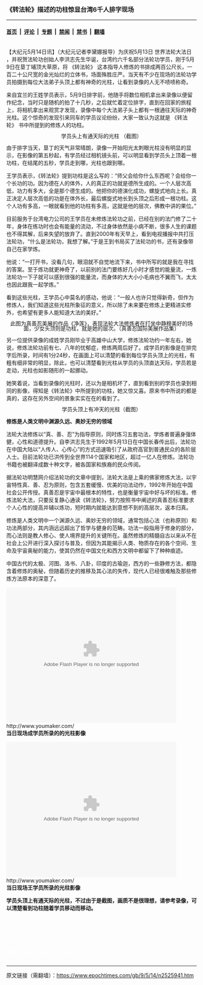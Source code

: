 ### 《转法轮》描述的功柱惊显台湾6千人排字现场

---

#### [首页](../../../..?n2525941) &nbsp;|&nbsp; [评论](../../../../../epoch-comment?n2525941) &nbsp;|&nbsp; [专题](../../../../../epoch-special?n2525941) &nbsp;|&nbsp; [禁闻](../../../../../epoch-news?n2525941) &nbsp;|&nbsp; [禁书](../../../../../books?n2525941) &nbsp;|&nbsp; [翻墙](https://github.com/gfw-breaker/nogfw/blob/master/README.md?n2525941)


<div class="column" id="artbody" itemprop="articleBody">
 <!-- article content begin -->
 <p>
  【大纪元5月14日讯】（大纪元记者李黛娜报导）为庆祝5月13日
  <ok href="https://www.epochtimes.com/gb/tag/%E4%B8%96%E7%95%8C%E6%B3%95%E8%BD%AE%E5%A4%A7%E6%B3%95%E6%97%A5.html">
   世界法轮大法日
  </ok>
  ，并祝贺法轮功创始人李洪志先生华诞，台湾约六千名部分法轮功学员，刚于5月9日在垦丁埔顶大草原，将
  <ok href="https://www.epochtimes.com/gb/tag/%E3%80%8A%E8%BD%AC%E6%B3%95%E8%BD%AE%E3%80%8B.html">
   《转法轮》
  </ok>
  这本指导人修炼的书排成两百公尺长，一百二十公尺宽的金光灿烂的立体书，场面殊胜庄严。当天有不少在现场的法轮功学员拍摄到每位大法弟子头顶上都有神奇的光柱，让看到录像的人无不啧啧称奇。
 </p>
 <p>
  来自宜兰的王姓学员表示，5月9日排字前，他随手将数位相机拿出来录像以便留作纪念，当时只是随机的拍了十几秒，之后就忙着定位排字，直到在回家的旅程上，将相机拿出来观赏才发现，录像中每个大法弟子头上都有一根通往天际的神奇光柱。这个惊奇的发现引来同车的学员议论纷纷，大家一致认为这就是
  <ok href="https://www.epochtimes.com/gb/tag/%E3%80%8A%E8%BD%AC%E6%B3%95%E8%BD%AE%E3%80%8B.html">
   《转法轮》
  </ok>
  书中所提到的修炼人的功柱。
 </p>
 <p>
  <!--image v 1.0-->
 </p>
 <div style="line-height: 90%; text-align: center;">
  <ok href=" https://i.epochtimes.com/assets/uploads/2015/05/905132052361500.jpg" rel="noreferrer noopener" target="_blank">
   <img alt="" class="size-medium wp-image-7412423" src="https://i.epochtimes.com/assets/uploads/2015/05/905132052361500.jpg" title=""/>
  </ok>
  <br/>
  <span class="bn12">
   学员头上有通天际的光柱 （截图）
  </span>
 </div>
 <p>
  <!-- -->
 </p>
 <p>
  由于排字当天，垦丁的天气非常晴朗，录像一开始阳光太刺眼光柱没有明显的显示，在影像的第五秒起，有学员经过相机镜头前，可以明显看到学员头上顶着一根功柱，在结尾的五秒，学员走到哪，光柱也跟到哪。
 </p>
 <p>
  王学员表示，《转法轮》提到功柱是这么写的：“师父会给你什么东西呢？会给你一个长功的功。因为德在人的体外，人的真正的功就是德所生成的。一个人层次高低，功力有多大，全是那个德生成的。他把你的德演化成功，螺旋式地向上长。真正决定人层次高低的功是在体外长，最后螺旋式地长到头顶之后形成一根功柱。这个人功有多高，一眼就看到他的功柱有多高，这就是他的层次，佛教中讲的果位。”
 </p>
 <p>
  目前服务于台湾电力公司的王学员在未修炼法轮功之前，已经在别的法门修了二十年，身体在练功时也会有能量的流动，不过身体依然是小病不断，很多人生的课题也不得其解，后来失望的放弃了。直到2000年有天早上，看到电视播报中共打压法轮功，“什么是法轮功，我想了解。”于是王到书局买了法轮功的书，还有录像带自己在家学炼。
 </p>
 <p>
  他说：“一打开书，没看几句，眼泪就不自觉地流下来，书中所写的就是我在寻找的答案。至于炼功就更神奇了，以前别的法门要练好几小时才感觉的能量流，一炼法轮功一下子就可以感到很强的能量流，而身体的大大小小毛病也不翼而飞，太太也因此跟我一起学炼。”
 </p>
 <p>
  看到这些光柱，王学员心中莫名的感动，他说：“一般人也许只觉得新奇，但作为修炼人，我们知道这些光柱所象征的意义，所以除了未来要在修炼上更精进实修外，也希望有更多人能知道大法的美好。”
 </p>
 <p>
  <!--image v 1.0-->
 </p>
 <div style="line-height: 90%; text-align: center;">
  <ok href=" https://i.epochtimes.com/assets/uploads/2015/05/905140715291500.jpg" rel="noreferrer noopener" target="_blank">
   <img alt="" class="size-medium wp-image-7412424" src="https://i.epochtimes.com/assets/uploads/2015/05/905140715291500.jpg" title=""/>
  </ok>
  <br/>
  <span class="bn12">
   此图为真善忍美展的作品《净莲》，表现法轮大法修炼者在打坐中静穆美好的场面，少女头顶则是功柱，就是她的层次。（真善忍国际美展作品集）
  </span>
 </div>
 <p>
  <!-- -->
 </p>
 <p>
  另一位提供录像的成姓学员刚毕业于高雄中山大学，修炼法轮功约一年左右，她说，修炼法轮功前有七、八年的忧郁症，修炼两周后好了。成学员的影像是在排完字后所录，时间有1分24秒，在画面上可以清楚的看到每位学员头顶上的光柱，有粗有细非常的明显，除此，也可以清楚看到光柱从学员的头顶直达天际，学员若是走动，光柱也如影随形的一起挪动。
 </p>
 <p>
  她笑着说，当看到录像的光柱时，还以为是相机坏了，直到看到别的学员也录到相同的影像，得知是《转法轮》中所提到的功柱，她又惊又喜。原来书中所说的都是真的，这存在另外空间的景象实实在在的看到了。
  <br/>
  <!--image v 1.0-->
 </p>
 <div style="line-height: 90%; text-align: center;">
  <ok href=" https://i.epochtimes.com/assets/uploads/2015/05/905131535001500-450x338.jpg" rel="noreferrer noopener" target="_blank">
   <img alt="" class="size-medium wp-image-7412425" src="https://i.epochtimes.com/assets/uploads/2015/05/905131535001500-450x338.jpg" title=""/>
  </ok>
  <br/>
  <span class="bn12">
   学员头顶上有冲天的光柱（截图）
  </span>
 </div>
 <p>
  <!-- -->
 </p>
 <p>
  <b>
   修炼是人类文明中渊源久远、奥妙无穷的领域
  </b>
 </p>
 <p>
  法轮大法修炼以“真、善、忍”为指导原则，同时炼习五套功法，学炼者普遍身强体健，心性和道德提升。自李洪志先生于1992年5月13日在中国长春传出后，法轮功在中国大陆以“人传人、心传心”的方式迅速吸引了从政府高官到普通民众的各阶层人士。目前法轮功已洪传到全世界114个国家和地区，超过一亿人在修炼。法轮功书籍也被翻译成数十种文字，被各国家和族裔的民众传阅。
 </p>
 <p>
  据法轮功明慧网介绍法轮功的文章中提到，法轮大法是上乘的佛家修炼大法，以宇宙特性真、善、忍为原则，包含五套缓慢、优美的功法动作，1992年开始在中国社会公开传授。真善忍是宇宙中最根本的特性，也是衡量宇宙中好与坏的标准。修炼法轮大法，只要反复静心通读《转法轮》，努力按照书中阐述的真善忍标准要求个人心性的提高并辅以炼功，短时期内就能达到意想不到的高层次，返本归真。
 </p>
 <p>
  修炼是人类文明中一个渊源久远、奥妙无穷的领域，通常包括心法（也称原则）和功法两部分，其内涵远远超出了哲学与健身的范畴。功法一般指用于修身的部分，而心法则是教人修心、使人境界提升的关键所在。虽然修炼的精髓自古以来从不在社会上公开进行深入探讨与普及，但因为其能揭示人类、物质存在的各个空间、生命及宇宙奥秘的能力，使其仍然在中国文化和西方文明中都留下了种种痕迹。
 </p>
 <p>
  中国古代的太极、河图、洛书、八卦，印度的古瑜迦，西方的一些静修方法，都隐含着修炼的奥秘，但随着历史的推移及其心法的失传，现代人已经很难触及那些修炼方法原本的深意了。
 </p>
 <p>
  <embed allowfullscreen="true" bgcolor="#FFFFFF" flashvars="file=http://www.youmaker.com/video/v%3Fid%3D731aa5436ea3453d84e8382adb5855da001%26nu%3Dnu&amp;showdigits=true&amp;overstretch=fit&amp;autostart=false&amp;rotatetime=12&amp;linkfromdisplay=false&amp;repeat=list&amp;shuffle=false&amp;&amp;showfsbutton=false&amp;fsreturnpage=&amp;fullscreenpage=" height="358" pluginspage="http://www.macromedia.com/go/getflashplayer" src="http://www.youmaker.com/v.swf" type="application/x-shockwave-flash" width="450"/>
  <br/>
  <ok href="http://www.youmaker.com/video/sv?id=731aa5436ea3453d84e8382adb5855da001">
   http://www.youmaker.com/
  </ok>
  <br/>
  <b>
   当日现场成学员所录的的光柱影像
  </b>
 </p>
 <p>
  <embed allowfullscreen="true" bgcolor="#FFFFFF" flashvars="file=http://www.youmaker.com/video/v%3Fid%3D80337aca181f46e19e75be721f16642c001%26nu%3Dnu&amp;showdigits=true&amp;overstretch=fit&amp;autostart=false&amp;rotatetime=12&amp;linkfromdisplay=false&amp;repeat=list&amp;shuffle=false&amp;&amp;showfsbutton=false&amp;fsreturnpage=&amp;fullscreenpage=" height="358" pluginspage="http://www.macromedia.com/go/getflashplayer" src="http://www.youmaker.com/v.swf" type="application/x-shockwave-flash" width="450"/>
  <br/>
  <ok href="http://www.youmaker.com/video/sv?id=80337aca181f46e19e75be721f16642c001">
   http://www.youmaker.com/
  </ok>
  <br/>
  <b>
   当日现场王学员所录的光柱影像
  </b>
 </p>
 <p>
  <b>
   学员头顶上有通天际的光柱，不过由于是截图，画质不是很理想，请参考录像，可以清楚看到功柱随着学员移动而移动。
  </b>
 </p>
 <p>
  <!--image v 1.0-->
 </p>
 <div style="line-height: 90%; text-align: center;">
  <ok href=" https://i.epochtimes.com/assets/uploads/2015/05/905132052371500.jpg" rel="noreferrer noopener" target="_blank">
   <img alt="" class="size-medium wp-image-7412426" src="https://i.epochtimes.com/assets/uploads/2015/05/905132052371500.jpg" title=""/>
  </ok>
  <br/>
  <span class="bn12">
  </span>
 </div>
 <p>
  <!-- -->
 </p>
 <p>
  <!--image v 1.0-->
 </p>
 <div style="line-height: 90%; text-align: center;">
  <ok href=" https://i.epochtimes.com/assets/uploads/2015/05/905131534581500-450x336.jpg" rel="noreferrer noopener" target="_blank">
   <img alt="" class="size-medium wp-image-7412427" src="https://i.epochtimes.com/assets/uploads/2015/05/905131534581500-450x336.jpg" title=""/>
  </ok>
  <br/>
  <span class="bn12">
  </span>
 </div>
 <p>
  <!-- -->
 </p>
 <p>
  <!--image v 1.0-->
 </p>
 <div style="line-height: 90%; text-align: center;">
  <ok href=" https://i.epochtimes.com/assets/uploads/2015/05/905131557221500-450x335.jpg" rel="noreferrer noopener" target="_blank">
   <img alt="" class="size-medium wp-image-7412428" src="https://i.epochtimes.com/assets/uploads/2015/05/905131557221500-450x335.jpg" title=""/>
  </ok>
  <br/>
  <span class="bn12">
  </span>
 </div>
 <p>
  <!-- -->
 </p>
 <p>
  <!--image v 1.0-->
 </p>
 <div style="line-height: 90%; text-align: center;">
  <ok href=" https://i.epochtimes.com/assets/uploads/2015/05/905131557231500-450x337.jpg" rel="noreferrer noopener" target="_blank">
   <img alt="" class="size-medium wp-image-7412429" src="https://i.epochtimes.com/assets/uploads/2015/05/905131557231500-450x337.jpg" title=""/>
  </ok>
  <br/>
  <span class="bn12">
  </span>
 </div>
 <p>
  <!-- -->
 </p>
 <p>
  <!--image v 1.0-->
 </p>
 <div style="line-height: 90%; text-align: center;">
  <ok href=" https://i.epochtimes.com/assets/uploads/2015/05/905131557241500-450x338.jpg" rel="noreferrer noopener" target="_blank">
   <img alt="" class="size-medium wp-image-7412430" src="https://i.epochtimes.com/assets/uploads/2015/05/905131557241500-450x338.jpg" title=""/>
  </ok>
  <br/>
  <span class="bn12">
  </span>
 </div>
 <p>
  <!-- -->
 </p>
 <p>
  <!--image v 1.0-->
 </p>
 <div style="line-height: 90%; text-align: center;">
  <ok href=" https://i.epochtimes.com/assets/uploads/2015/05/905131557251500-450x337.jpg" rel="noreferrer noopener" target="_blank">
   <img alt="" class="size-medium wp-image-7412431" src="https://i.epochtimes.com/assets/uploads/2015/05/905131557251500-450x337.jpg" title=""/>
  </ok>
  <br/>
  <span class="bn12">
  </span>
 </div>
 <p>
  <!-- -->
 </p>
 <p>
  <font color="#ffffff">
   (http://www.dajiyuan.com)
  </font>
 </p>
 <!-- article content end -->
</div>


---

原文链接（需翻墙）：https://www.epochtimes.com/gb/9/5/14/n2525941.htm